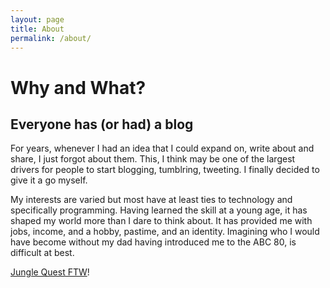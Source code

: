 ```yaml
---
layout: page
title: About
permalink: /about/
---
```



# Why and What?
## Everyone has (or had) a blog

For years, whenever I had an idea that I could expand on, write about and share, I just forgot about them. This, I think may be one of the largest drivers for people to start blogging, tumblring, tweeting. I finally decided to give it a go myself.

My interests are varied but most have at least ties to technology and specifically programming. Having learned the skill at a young age, it has shaped my world more than I dare to think about. It has provided me with jobs, income, and a hobby, pastime, and an identity. Imagining who I would have become without my dad having introduced me to the ABC 80, is difficult at best.

[Jungle Quest FTW](/2013/09/16/jungle-quest.html)! 

